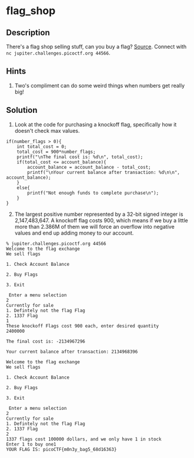 # flag_shop
## Description
There's a flag shop selling stuff, can you buy a flag? [Source](store.c). Connect with ```nc jupiter.challenges.picoctf.org 44566```.
## Hints
1. Two's compliment can do some weird things when numbers get really big!
## Solution
1. Look at the code for purchasing a knockoff flag, specifically how it doesn't check max values.
```
if(number_flags > 0){
    int total_cost = 0;
    total_cost = 900*number_flags;
    printf("\nThe final cost is: %d\n", total_cost);
    if(total_cost <= account_balance){
        account_balance = account_balance - total_cost;
        printf("\nYour current balance after transaction: %d\n\n", account_balance);
    }
    else{
        printf("Not enough funds to complete purchase\n");
    }
}
```
2. The largest positive number represented by a 32-bit signed integer is 2,147,483,647. A knockoff flag costs 900, which means if we buy a little more than 2.386M of them we will force an overflow into negative values and end up adding money to our account.
```
% jupiter.challenges.picoctf.org 44566
Welcome to the flag exchange
We sell flags

1. Check Account Balance

2. Buy Flags

3. Exit

 Enter a menu selection
2
Currently for sale
1. Defintely not the flag Flag
2. 1337 Flag
1
These knockoff Flags cost 900 each, enter desired quantity
2400000

The final cost is: -2134967296

Your current balance after transaction: 2134968396

Welcome to the flag exchange
We sell flags

1. Check Account Balance

2. Buy Flags

3. Exit

 Enter a menu selection
2
Currently for sale
1. Defintely not the flag Flag
2. 1337 Flag
2
1337 flags cost 100000 dollars, and we only have 1 in stock
Enter 1 to buy one1
YOUR FLAG IS: picoCTF{m0n3y_bag5_68d16363}
```
